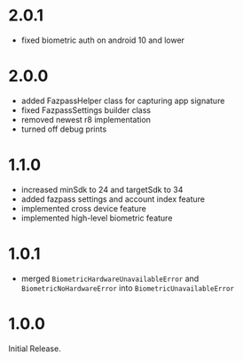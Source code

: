 # 2.0.1

- fixed biometric auth on android 10 and lower

# 2.0.0

- added FazpassHelper class for capturing app signature
- fixed FazpassSettings builder class
- removed newest r8 implementation
- turned off debug prints

# 1.1.0

- increased minSdk to 24 and targetSdk to 34
- added fazpass settings and account index feature
- implemented cross device feature
- implemented high-level biometric feature

# 1.0.1

- merged `BiometricHardwareUnavailableError` and `BiometricNoHardwareError` into `BiometricUnavailableError`

# 1.0.0

Initial Release.